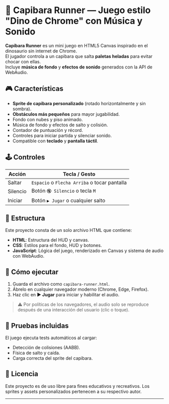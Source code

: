 # 🦫 Capibara Runner — Juego estilo "Dino de Chrome" con Música y Sonido

**Capibara Runner** es un mini juego en HTML5 Canvas inspirado en el dinosaurio sin internet de Chrome.  
El jugador controla a un capibara que salta **paletas heladas** para evitar chocar con ellas.  
Incluye **música de fondo** y **efectos de sonido** generados con la API de WebAudio.

## 🎮 Características
- **Sprite de capibara personalizado** (rotado horizontalmente y sin sombra).
- **Obstáculos más pequeños** para mayor jugabilidad.
- Fondo con nubes y piso animado.
- Música de fondo y efectos de salto y colisión.
- Contador de puntuación y récord.
- Controles para iniciar partida y silenciar sonido.
- Compatible con **teclado** y **pantalla táctil**.

## 🕹️ Controles
| Acción      | Tecla / Gesto                          |
|-------------|----------------------------------------|
| Saltar      | `Espacio` o `Flecha Arriba` o tocar pantalla |
| Silencio    | Botón `🔇 Silencio` o tecla `M`          |
| Iniciar     | Botón `▶️ Jugar` o cualquier salto       |

## 📂 Estructura
Este proyecto consta de un solo archivo HTML que contiene:
- **HTML**: Estructura del HUD y canvas.
- **CSS**: Estilos para el fondo, HUD y botones.
- **JavaScript**: Lógica del juego, renderizado en Canvas y sistema de audio con WebAudio.

## 🚀 Cómo ejecutar
1. Guarda el archivo como `capibara-runner.html`.
2. Ábrelo en cualquier navegador moderno (Chrome, Edge, Firefox).
3. Haz clic en **▶️ Jugar** para iniciar y habilitar el audio.

> ⚠️ Por políticas de los navegadores, el audio solo se reproduce después de una interacción del usuario (clic o toque).

## 🧪 Pruebas incluidas
El juego ejecuta tests automáticos al cargar:
- Detección de colisiones (AABB).
- Física de salto y caída.
- Carga correcta del sprite del capibara.

## 📜 Licencia
Este proyecto es de uso libre para fines educativos y recreativos.
Los sprites y assets personalizados pertenecen a su respectivo autor.

---
